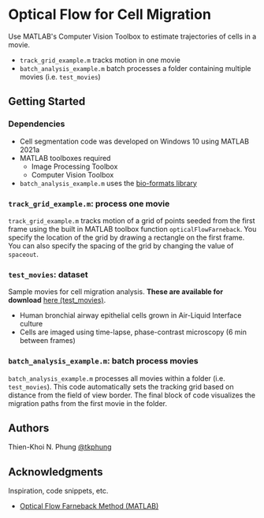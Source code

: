 # Optical Flow for Cell Migration

Use MATLAB's Computer Vision Toolbox to estimate trajectories of cells in a movie.

* `track_grid_example.m` tracks motion in one movie
* `batch_analysis_example.m` batch processes a folder containing multiple movies (i.e. `test_movies`)


## Getting Started

### Dependencies

* Cell segmentation code was developed on Windows 10 using MATLAB 2021a
* MATLAB toolboxes required
    * Image Processing Toolbox
    * Computer Vision Toolbox
* `batch_analysis_example.m` uses the [bio-formats library](https://github.com/microscopepony/bio-formats-matlab)


### `track_grid_example.m`: process one movie

`track_grid_example.m` tracks motion of a grid of points seeded from the first frame using the built in MATLAB toolbox function `opticalFlowFarneback`. You specify the location of the grid by drawing a rectangle on the first frame. You can also specify the spacing of the grid by changing the value of `spaceout`.


### `test_movies`: dataset

Sample movies for cell migration analysis. **These are available for download** [here (test_movies)](https://doi.org/10.5281/zenodo.7005123).

* Human bronchial airway epithelial cells grown in Air-Liquid Interface culture
* Cells are imaged using time-lapse, phase-contrast microscopy (6 min between frames)

### `batch_analysis_example.m`: batch process movies

`batch_analysis_example.m` processes all movies within a folder (i.e. `test_movies`). This code automatically sets the tracking grid based on distance from the field of view border. The final block of code visualizes the migration paths from the first movie in the folder.

## Authors

Thien-Khoi N. Phung [@tkphung](https://twitter.com/tkphung)


## Acknowledgments

Inspiration, code snippets, etc.
* [Optical Flow Farneback Method (MATLAB)](https://www.mathworks.com/help/vision/ref/opticalflowfarneback.html)

